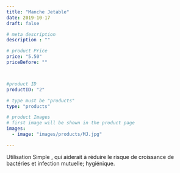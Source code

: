 ```yaml
---
title: "Manche Jetable"
date: 2019-10-17
draft: false

# meta description
description : ""

# product Price
price: "5.50"
priceBefore: ""



#product ID
productID: "2"

# type must be "products"
type: "products"

# product Images
# first image will be shown in the product page
images:
  - image: "images/products/MJ.jpg"

---
```


Utilisation Simple , qui aiderait à réduire le risque de
 croissance de bactéries et infection mutuelle;
 hygiénique.
